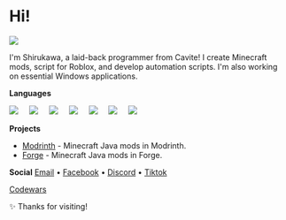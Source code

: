 # Hi!
![](https://github.com/user-attachments/assets/1402505e-50e2-49c6-bf88-c811f14c12aa)

I'm Shirukawa, a laid-back programmer from Cavite! I create Minecraft mods, script for Roblox, 
and develop automation scripts. I'm also working on essential Windows applications.

**Languages**
<p>
  <img src="https://img.icons8.com/?size=100&id=13441&format=png&color=000000" />
  <img width="12" />
  <img src="https://img.icons8.com/?size=100&id=mazno5QJBBis&format=png&color=000000" />
  <img width="12" />
  <img src="https://img.icons8.com/?size=100&id=22189&format=png&color=000000" />
  <img width="12" />
  <img src="https://img.icons8.com/?size=100&id=40669&format=png&color=000000" />
  <img width="12" />
  <img src="https://img.icons8.com/?size=100&id=20909&format=png&color=000000" />
  <img width="12" />
  <img src="https://img.icons8.com/?size=100&id=7gdY5qNXaKC0&format=png&color=000000" />
  <img width="12" />
  <img src="https://img.icons8.com/?size=100&id=Pd2x9GWu9ovX&format=png&color=000000" />
</p>

**Projects**
- [Modrinth](https://modrinth.com/user/Shirukawa) - Minecraft Java mods in Modrinth.
- [Forge](https://www.curseforge.com/members/Shirukawa14/projects) - Minecraft Java mods in Forge.

**Social**
[Email](mailto:Shirukawa30@gmal.com) • [Facebook](https://www.facebook.com/Gemgemamurao.30) • [Discord](https://discord.com/users/1326459526161109035) • [Tiktok](https://www.tiktok.com/@.shirukawa)

[Codewars](https://www.codewars.com/users/.Shiru)

✨ Thanks for visiting!


